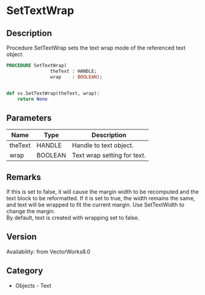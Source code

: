# SetTextWrap

## Description
Procedure SetTextWrap sets the text wrap mode of the referenced text object.

```pascal
PROCEDURE SetTextWrap(
				theText : HANDLE;
				wrap    : BOOLEAN);
```

```python

def vs.SetTextWrap(theText, wrap):
    return None
```

## Parameters
|Name|Type|Description|
|---|---|---|
|theText|HANDLE|Handle to text object.|
|wrap|BOOLEAN|Text wrap setting for text.|

## Remarks
If this is set to false, it will cause the margin width to be recomputed and the text block to be reformatted. If it is set to true, the width remains the same, and text will be wrapped to fit the current margin. Use SetTextWidth to change the margin.<BR>
By default, text is created with wrapping set to false.<BR>


## Version
Availability: from VectorWorks8.0
## Category
* Objects - Text

